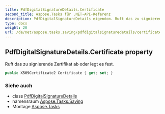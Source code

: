 ```yaml
---
title: PdfDigitalSignatureDetails.Certificate
second_title: Aspose.Tasks für .NET-API-Referenz
description: PdfDigitalSignatureDetails eigendom. Ruft das zu signierende Zertifikat ab oder legt es fest.
type: docs
weight: 20
url: /de/net/aspose.tasks.saving/pdfdigitalsignaturedetails/certificate/
---
```

## PdfDigitalSignatureDetails.Certificate property

Ruft das zu signierende Zertifikat ab oder legt es fest.

```csharp
public X509Certificate2 Certificate { get; set; }
```

### Siehe auch

* class [PdfDigitalSignatureDetails](../)
* namensraum [Aspose.Tasks.Saving](../../pdfdigitalsignaturedetails/)
* Montage [Aspose.Tasks](../../../)



